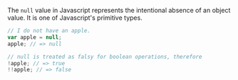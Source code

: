 The `null` value in Javascript represents the intentional absence of an object value. It is one of Javascript's primitive types.

```javascript
// I do not have an apple.
var apple = null;
apple; // => null

// null is treated as falsy for boolean operations, therefore
!apple; // => true
!!apple; // => false
```

